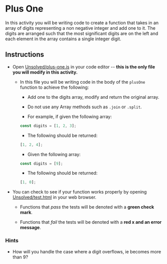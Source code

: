 # Plus One

In this activity you will be writing code to create a function that takes in an array of digits representing a non negative integer and add one to it. The digits are arranged such that the most significant digits are on the left and each element in the array contains a single integer digit.

## Instructions

- Open [Unsolved/plus-one.js](Unsolved/plus-one.js) in your code editor -- **this is the only file you will modify in this activity.**

  - In this file you will be writing code in the body of the `plusOne` function to achieve the following:

    - Add one to the digits array, modify and return the original array.

    - Do not use any Array methods such as `.join` or `.split`.

    - For example, if given the following array:

    ```js
    const digits = [1, 2, 3];
    ```

    - The following should be returned:

    ```js
    [1, 2, 4];
    ```

    - Given the following array:

    ```js
    const digits = [9];
    ```

    - The following should be returned:

    ```js
    [1, 0];
    ```

- You can check to see if your function works properly by opening [Unsolved/test.html](Unsolved/test.html) in your web browser.

  - Functions that _pass_ the tests will be denoted with a **green check mark**.

  - Functions that _fail_ the tests will be denoted with a **red x and an error message**.

### Hints

- How will you handle the case where a digit overflows, ie becomes more than 9?
